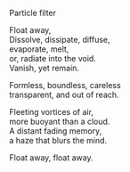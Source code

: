   
Particle filter  
  
Float away,  
Dissolve, dissipate, diffuse,  
evaporate, melt,  
or, radiate into the void.  
Vanish, yet remain.  
  
Formless, boundless, careless  
transparent, and out of reach.  
  
Fleeting vortices of air,  
more buoyant than a cloud.  
A distant fading memory,  
a haze that blurs the mind.  
  
Float away, float away.  